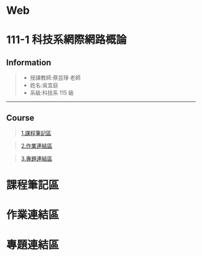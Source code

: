 # Web
111-1 科技系網際網路概論
===========

## Information

>- 授課教師:蔡芸琤 老師
>- 姓名:吳宜庭
>- 系級:科技系 115 級

---------

## Course
> [1.課程筆記區](https://github.com/ett9292/Web#課程筆記區)

> [2.作業連結區](https://github.com/ett9292/Web#作業連結區)

> [3.專題連結區](https://github.com/ett9292/Web#專題連結區)



# 課程筆記區
>

# 作業連結區
>

# 專題連結區
>
